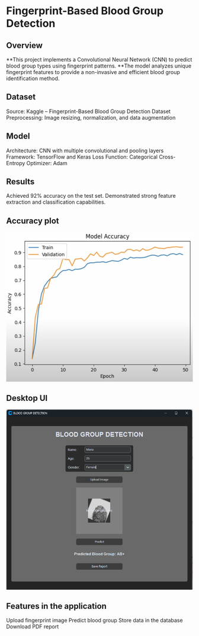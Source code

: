 # Fingerprint-Based Blood Group Detection 

## Overview
  **This project implements a Convolutional Neural Network (CNN) to predict blood group types using fingerprint patterns. 
  **The model analyzes unique fingerprint features to provide a non-invasive and efficient blood group identification method.

## Dataset
  Source: Kaggle – Fingerprint-Based Blood Group Detection Dataset
  Preprocessing: Image resizing, normalization, and data augmentation

## Model
  Architecture: CNN with multiple convolutional and pooling layers
  Framework: TensorFlow and Keras
  Loss Function: Categorical Cross-Entropy
  Optimizer: Adam

## Results
  Achieved 92% accuracy on the test set.
  Demonstrated strong feature extraction and classification capabilities.

## Accuracy plot

![image alt](https://github.com/UdithGM7/BloodGroup_Detection_using_fingerprint_through_DeepLearning/blob/main/accuracy%20graph.png?raw=true)


## Desktop UI 

![image alt](https://github.com/UdithGM7/BloodGroup_Detection_using_fingerprint_through_DeepLearning/blob/eda2e6990dd2d44721b983a3ef8ca7f2997494c3/Ui.png)

## Features in the application
  Upload fingerprint image
  Predict blood group
  Store data in the database
  Download PDF report
